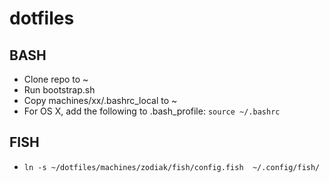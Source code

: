# dotfiles
## BASH
- Clone repo to ~
- Run bootstrap.sh
- Copy machines/xx/.bashrc_local to ~
- For OS X, add the following to .bash_profile: `source ~/.bashrc`

## FISH
- `ln -s ~/dotfiles/machines/zodiak/fish/config.fish  ~/.config/fish/`
